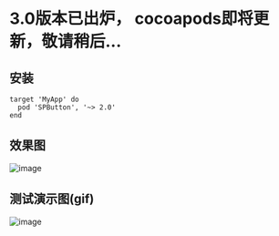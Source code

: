 # 3.0版本已出炉， cocoapods即将更新，敬请稍后...
## 安装
```
target 'MyApp' do
  pod 'SPButton', '~> 2.0'
end
```

## 效果图
![image](https://github.com/SPStore/SPButton/blob/master/F728B222E090608891172DB207F7EF45.jpg)
## 测试演示图(gif)
![image](https://github.com/SPStore/SPButton)
